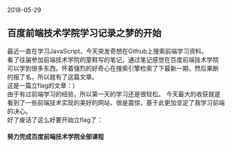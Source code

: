 2018-05-29  
## 百度前端技术学院学习记录之梦的开始
最近一直在学习JavaScript，今天突发奇想在Github上搜索前端学习资料。  
看了往届参加前端技术学院的童鞋写的笔记，通过笔记感觉在百度前端技术学院   
可以学到很多东西。怀着强烈的好奇心在搜索引擎检索了下最新一期，然后果断  
的报了名，所以就有了这篇文章。  
这是一篇立flag的文章：）  
由于有过前端学习的经验，所以第一天的学习还是很轻松。
今天最大的收获就是看到了一些前端技术实现的美好的网站，很是震惊，基于此更加坚定了我学习前端的决心。  
好了废话了这么好要开始立flag了：  
#### 努力完成百度前端技术学院全部课程
